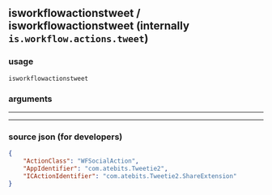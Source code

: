 
## isworkflowactionstweet / isworkflowactionstweet (internally `is.workflow.actions.tweet`)



### usage
```
isworkflowactionstweet 
```

### arguments

---



---

### source json (for developers)

```json
{
	"ActionClass": "WFSocialAction",
	"AppIdentifier": "com.atebits.Tweetie2",
	"ICActionIdentifier": "com.atebits.Tweetie2.ShareExtension"
}
```
